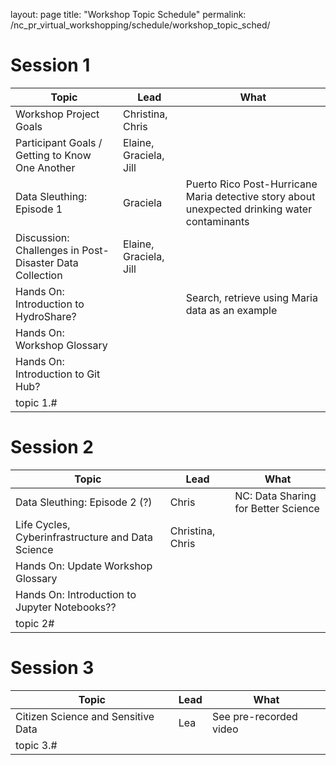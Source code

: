 layout: page 
title: "Workshop Topic Schedule" 
permalink: /nc_pr_virtual_workshopping/schedule/workshop_topic_sched/

# Session 1

Topic | Lead | What
------|------|------
Workshop Project Goals					| Christina, Chris	 |	
Participant Goals / Getting to Know One Another		| Elaine, Graciela, Jill |
Data Sleuthing: Episode 1 				| Graciela		 | Puerto Rico Post-Hurricane Maria detective story about unexpected drinking water contaminants
Discussion: Challenges in Post-Disaster Data Collection	| Elaine, Graciela, Jill |
Hands On: Introduction to HydroShare?	|			 | Search, retrieve using Maria data as an example
Hands On: Workshop Glossary		| 			 |
Hands On: Introduction to Git Hub?	|			 |
topic 1.#				|			 |


# Session 2

Topic | Lead | What
------|------|------
Data Sleuthing: Episode 2 (?)			  | Chris		| NC: Data Sharing for Better Science
Life Cycles, Cyberinfrastructure and Data Science | Christina, Chris 	|	
Hands On: Update Workshop Glossary		  |		|
Hands On: Introduction to Jupyter Notebooks??	  | 	 	|
topic 2#	|	|
		

# Session 3

Topic | Lead | What
------|------|------
Citizen Science and Sensitive Data	|	Lea	| See pre-recorded video
topic 3.#	|	|

		
